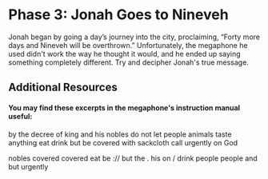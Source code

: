 # Phase 3: Jonah Goes to Nineveh

Jonah began by going a day’s journey into the city, proclaiming, “Forty more
days and Nineveh will be overthrown.” Unfortunately, the megaphone he used
didn't work the way he thought it would, and he ended up saying something
completely different. Try and decipher Jonah's true message.

## Additional Resources

#### You may find these excerpts in the megaphone's instruction manual useful:

by the decree of king and his nobles do not let people animals taste anything
eat drink but be covered with sackcloth call urgently on God

nobles covered covered eat be :// but the . his on / drink people people and but urgently
